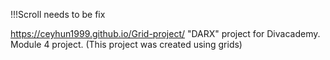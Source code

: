 !!!Scroll needs to be fix

https://ceyhun1999.github.io/Grid-project/
"DARX" project for Divacademy. Module 4 project. (This project was created using grids)
 
